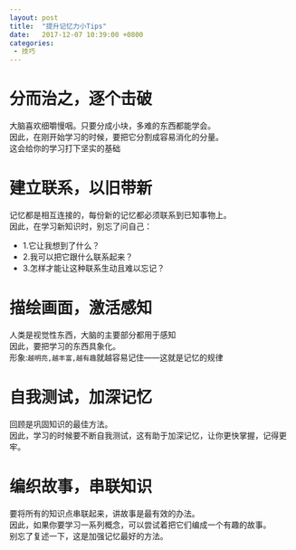 ```yaml
---
layout: post
title:  "提升记忆力小Tips"
date:   2017-12-07 10:39:00 +0800
categories: 
 - 技巧
---
```


# 分而治之，逐个击破  
大脑喜欢细嚼慢咽。只要分成小块，多难的东西都能学会。    
因此，在刚开始学习的时候，要把它分割成容易消化的分量。  
这会给你的学习打下坚实的基础

# 建立联系，以旧带新 
记忆都是相互连接的，每份新的记忆都必须联系到已知事物上。  
因此，在学习新知识时，别忘了问自己：  
- 1.它让我想到了什么？  
- 2.我可以把它跟什么联系起来？  
- 3.怎样才能让这种联系生动且难以忘记？

# 描绘画面，激活感知
人类是视觉性东西，大脑的主要部分都用于感知  
因此，要把学习的东西具象化。  
形象:`越明亮,越丰富,越有趣`就越容易记住——这就是记忆的规律

# 自我测试，加深记忆
回顾是巩固知识的最佳方法。  
因此，学习的时候要不断自我测试，这有助于加深记忆，让你更快掌握，记得更牢。

# 编织故事，串联知识
要将所有的知识点串联起来，讲故事是最有效的办法。  
因此，如果你要学习一系列概念，可以尝试着把它们编成一个有趣的故事。  
别忘了复述一下，这是加强记忆最好的方法。


